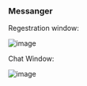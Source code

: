 ### Messanger

Regestration window:


![image](https://github.com/vsdifficult/Messagenr/assets/82816845/7a7b15e5-54e0-48bc-8da1-4512441be796)

Chat Window:


![image](https://github.com/vsdifficult/Messagenr/assets/82816845/abe9677f-e20b-4c68-900d-11f786c80900)

